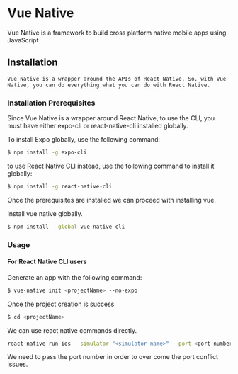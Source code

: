 # Vue Native

Vue Native is a framework to build cross platform native mobile apps using JavaScript

## Installation

`Vue Native is a wrapper around the APIs of React Native. So, with Vue Native, you can do everything what you can do with React Native.`



### Installation Prerequisites

Since Vue Native is a wrapper around React Native, to use the CLI, you must have either expo-cli or react-native-cli installed globally.

To install Expo globally, use the following command:

```bash
$ npm install -g expo-cli
```

to use React Native CLI instead, use the following command to install it globally:
```bash
$ npm install -g react-native-cli
```
Once the prerequisites are installed we can proceed with installing vue.

Install vue native globally.

```bash
$ npm install --global vue-native-cli
```

### Usage
#### For React Native CLI users

Generate an app with the following command:
```bash
$ vue-native init <projectName> --no-expo
```

Once the project creation is success 
```bash
$ cd <projectName>
```
We can use react native commands directly.

```bash
react-native run-ios --simulator "<simulator name>" --port <port number>
```

We need to pass the port number in order to over come the port conflict issues.
